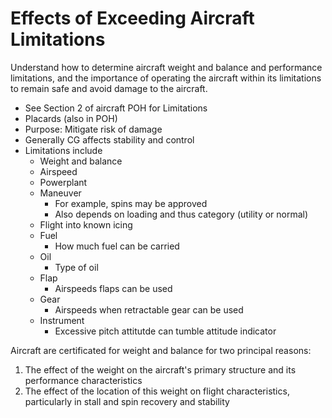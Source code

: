 # Effects of Exceeding Aircraft Limitations

Understand how to determine aircraft weight and balance and performance limitations, and the importance of operating the aircraft within its limitations to remain safe and avoid damage to the aircraft.

* See Section 2 of aircraft POH for Limitations
* Placards (also in POH)
* Purpose: Mitigate risk of damage
* Generally CG affects stability and control
* Limitations include
  * Weight and balance
  * Airspeed
  * Powerplant
  * Maneuver
    * For example, spins may be approved
    * Also depends on loading and thus category (utility or normal)
  * Flight into known icing
  * Fuel
    * How much fuel can be carried
  * Oil
    * Type of oil
  * Flap
    * Airspeeds flaps can be used
  * Gear
    * Airspeeds when retractable gear can be used
  * Instrument
    * Excessive pitch attitutde can tumble attitude indicator

Aircraft are certificated for weight and balance for two principal reasons:

1. The effect of the weight on the aircraft's primary structure and its performance characteristics
2. The effect of the location of this weight on flight characteristics, particularly in stall and spin recovery and stability

